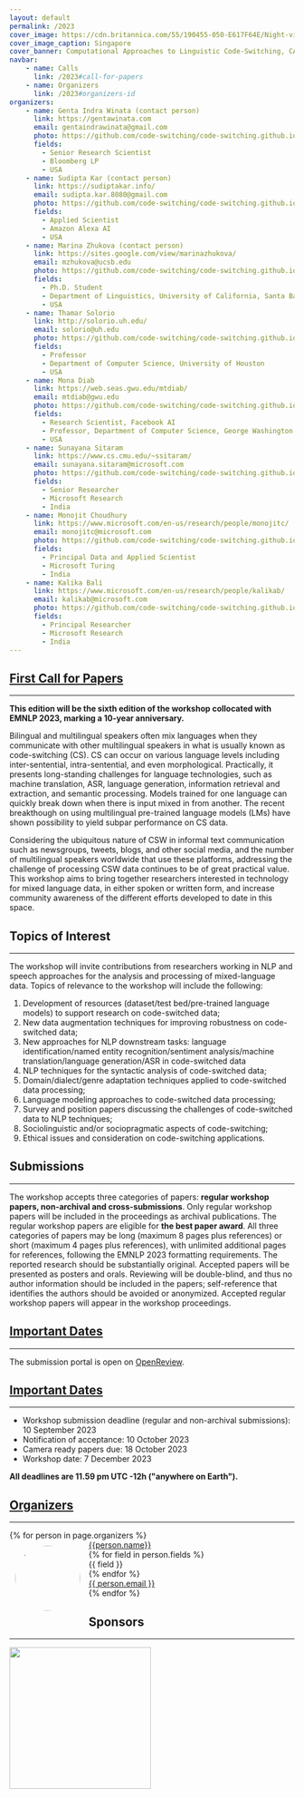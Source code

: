 ```yaml
---
layout: default
permalink: /2023
cover_image: https://cdn.britannica.com/55/190455-050-E617F64E/Night-view-Singapore.jpg
cover_image_caption: Singapore
cover_banner: Computational Approaches to Linguistic Code-Switching, CALCS 2023
navbar:
    - name: Calls
      link: /2023#call-for-papers
    - name: Organizers
      link: /2023#organizers-id
organizers:
    - name: Genta Indra Winata (contact person)
      link: https://gentawinata.com
      email: gentaindrawinata@gmail.com
      photo: https://github.com/code-switching/code-switching.github.io/raw/master/2023/organizers/genta.jpg
      fields:
        - Senior Research Scientist
        - Bloomberg LP
        - USA
    - name: Sudipta Kar (contact person)
      link: https://sudiptakar.info/
      email: sudipta.kar.8080@gmail.com
      photo: https://github.com/code-switching/code-switching.github.io/raw/master/2023/organizers/sudipta.jpg
      fields:
        - Applied Scientist
        - Amazon Alexa AI
        - USA
    - name: Marina Zhukova (contact person)
      link: https://sites.google.com/view/marinazhukova/
      email: mzhukova@ucsb.edu
      photo: https://github.com/code-switching/code-switching.github.io/raw/master/2023/organizers/marina.jpg
      fields:
        - Ph.D. Student 
        - Department of Linguistics, University of California, Santa Barbara
        - USA
    - name: Thamar Solorio
      link: http://solorio.uh.edu/
      email: solorio@uh.edu
      photo: https://github.com/code-switching/code-switching.github.io/raw/master/2023/organizers/thamar.jpg
      fields:
        - Professor
        - Department of Computer Science, University of Houston
        - USA
    - name: Mona Diab
      link: https://web.seas.gwu.edu/mtdiab/
      email: mtdiab@gwu.edu
      photo: https://github.com/code-switching/code-switching.github.io/raw/master/2023/organizers/mona.jpg
      fields:
        - Research Scientist, Facebook AI
        - Professor, Department of Computer Science, George Washington University
        - USA
    - name: Sunayana Sitaram
      link: https://www.cs.cmu.edu/~ssitaram/
      email: sunayana.sitaram@microsoft.com
      photo: https://github.com/code-switching/code-switching.github.io/raw/master/2023/organizers/sunayana.jpg
      fields:
        - Senior Researcher
        - Microsoft Research 
        - India
    - name: Monojit Choudhury
      link: https://www.microsoft.com/en-us/research/people/monojitc/
      email: monojitc@microsoft.com
      photo: https://github.com/code-switching/code-switching.github.io/raw/master/2023/organizers/monojit.jpg
      fields:
        - Principal Data and Applied Scientist
        - Microsoft Turing
        - India
    - name: Kalika Bali
      link: https://www.microsoft.com/en-us/research/people/kalikab/
      email: kalikab@microsoft.com
      photo: https://github.com/code-switching/code-switching.github.io/raw/master/2023/organizers/kalika.jpg
      fields:
        - Principal Researcher
        - Microsoft Research
        - India
---
```


<h2 class="subtitle" id="call-for-papers"><a href="#call-for-papers" class="text-primary-red">First Call for Papers</a></h2>
<hr class="custom-line">

<p>
<b>This edition will be the sixth edition of the workshop collocated with EMNLP 2023, marking a 10-year anniversary.</b>
</p>

<p>
Bilingual and multilingual speakers often mix languages when they communicate with other multilingual speakers in what is usually known as code-switching (CS). CS can occur on various language levels including inter-sentential, intra-sentential, and even morphological. Practically, it presents long-standing challenges for language technologies, such as machine translation, ASR, language generation, information retrieval and extraction, and semantic processing. Models trained for one language can quickly break down when there is input mixed in from another. The recent breakthough on using multilingual pre-trained language models (LMs) have shown possibility to yield subpar performance on CS data.
</p>

<p>
Considering the ubiquitous nature of CSW in informal text communication such as newsgroups, tweets, blogs, and other social media, and the number of multilingual speakers worldwide that use these platforms, addressing the challenge of processing CSW data continues to be of great practical value. This workshop aims to bring together researchers interested in technology for mixed language data, in either spoken or written form, and increase community awareness of the different efforts developed to date in this space.
</p>

<h2 class="subtitle" class="text-primary-red">Topics of Interest</h2>
<hr class="custom-line">

The workshop will invite contributions from researchers working in NLP and speech approaches for the analysis and processing of mixed-language data. Topics of relevance to the workshop will include the following: 
1. Development of resources (dataset/test bed/pre-trained language models) to support research on code-switched data; 
2. New data augmentation techniques for improving robustness on code-switched data; 
3. New approaches for NLP downstream tasks: language identification/named entity recognition/sentiment analysis/machine translation/language generation/ASR in code-switched data
4. NLP techniques for the syntactic analysis of code-switched data;
5. Domain/dialect/genre adaptation techniques applied to code-switched data processing;
6. Language modeling approaches to code-switched data processing;
7. Survey and position papers discussing the challenges of code-switched data to NLP techniques;
8. Sociolinguistic and/or sociopragmatic aspects of
code-switching;
9. Ethical issues and consideration
on code-switching applications.

<h2 class="subtitle" class="text-primary-red">Submissions</h2>
<hr class="custom-line">
The workshop accepts three categories of papers: <b>regular workshop papers, non-archival and cross-submissions</b>. Only regular workshop papers will be included in the proceedings as archival publications. The regular workshop papers are eligible for <b>the best paper award</b>. All three categories of papers may be long (maximum 8 pages plus references) or short (maximum 4 pages plus references), with unlimited additional pages for references, following the EMNLP 2023 formatting requirements. The reported research should be substantially original. Accepted papers will be presented as posters and orals. Reviewing will be double-blind, and thus no author information should be included in the papers; self-reference that identifies the authors should be avoided or anonymized. Accepted regular workshop papers will appear in the workshop proceedings.

<!-- <h2 class="subtitle" class="text-primary-red">Shared Task</h2>
<hr class="custom-line">
TBA -->

<h2 class="subtitle" id="submission"><a href="#submission" class="text-primary-red">Important Dates</a></h2>
<hr class="custom-line">
The submission portal is open on <a href="https://openreview.net/group?id=EMNLP/2023/Workshop/CALCS">OpenReview</a>.

<h2 class="subtitle" id="important-dates"><a href="#important-dates" class="text-primary-red">Important Dates</a></h2>
<hr class="custom-line">

- Workshop submission deadline (regular and non-archival submissions): 10 September 2023
- Notification of acceptance: 10 October 2023 
- Camera ready papers due: 18 October 2023
- Workshop date: 7 December 2023

**All deadlines are 11.59 pm UTC -12h ("anywhere on Earth").**

<!-- <div class="invited-speakers">
    <h2 class="subtitle" id="invited-speakers-id"><a href="#invited-speakers-id" class="text-primary-red">Invited Speakers</a></h2>
    <hr class="custom-line">
    <div>
        {% for person in page.invited_speakers %}
        <div class="person-pc">
            <span><a href="{{person.link}}" class="text-primary-red name">{{person.name}}</a></span>
            <span>&nbsp;&nbsp;</span>
            <span>{{person.affiliation}}</span>
        </div>
        {% endfor %}
    </div>
</div>

<div class="program-committee">
    <h2 class="subtitle" id="program-committee-id"><a href="#program-committee-id" class="text-primary-red">Program Committee</a></h2>
    <hr class="custom-line">
    <div>
        {% for person in page.program_committee %}
        <div class="person-pc">
            <span class="text-primary-red name">{{person.name}}</span>
            <span>&nbsp;&nbsp;</span>
            <span>{{person.affiliation}}</span>
        </div>
        {% endfor %}
    </div>
</div> -->

<div class="organizer-committee">
    <h2 class="subtitle text-primary-red" id="organizers-id"><a href="#organizers-id" class="text-primary-red">Organizers</a></h2>
    <hr class="custom-line">
    <div>
        {% for person in page.organizers %}
        <div class="person">
            <img src="{{person.photo}}" style="border-radius: 50%;float:left;padding:10px;margin-right:5px" width="115px">
            <div><a href="{{person.link}}" class="text-primary-red name">{{person.name}}</a></div>
            {% for field in person.fields %}
                <div>{{ field }}</div>
            {% endfor %}
            <div><a href="#">{{ person.email }}</a></div>
        </div>
        {% endfor %}
    </div>
</div>

<h2 class="subtitle" class="text-primary-red">Sponsors</h2>
<hr class="custom-line">

<a href="https://www.bloomberg.com/company/values/tech-at-bloomberg/artificial-intelligence-ai/"><img src="/assets/bloomberg.png" width="250"></a>